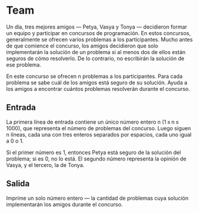 # Team

Un día, tres mejores amigos — Petya, Vasya y Tonya — decidieron formar un equipo y participar en concursos de programación. En estos concursos, generalmente se ofrecen varios problemas a los participantes. Mucho antes de que comience el concurso, los amigos decidieron que solo implementarán la solución de un problema si al menos dos de ellos están seguros de cómo resolverlo. De lo contrario, no escribirán la solución de ese problema.

En este concurso se ofrecen n problemas a los participantes. Para cada problema se sabe cuál de los amigos está seguro de su solución. Ayuda a los amigos a encontrar cuántos problemas resolverán durante el concurso.

## Entrada
La primera línea de entrada contiene un único número entero n (1 ≤ n ≤ 1000), que representa el número de problemas del concurso. Luego siguen n líneas, cada una con tres enteros separados por espacios, cada uno igual a 0 o 1.

Si el primer número es 1, entonces Petya está seguro de la solución del problema; si es 0, no lo está. El segundo número representa la opinión de Vasya, y el tercero, la de Tonya.

## Salida
Imprime un solo número entero — la cantidad de problemas cuya solución implementarán los amigos durante el concurso.


